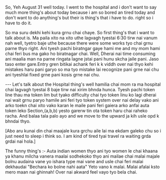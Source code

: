 So, Yeh August 31 well today. I went to the hospital and i don't want to say much more thing's about today because i am so 
bored an tired today and don't want to do anything's but their is thing's that i have to do. right so i have to do it. 


So ma suru dekhi kehi kura grnu chai chaye. 
So first thing's that i want to talk about is. 
Ma paila xito na xito uthe lagvagh tyestai 6:30 tirw nai vanum nah well, tyetro baje uthe because there were some works tyo chai grnu parne thyo right. Ani tyesh pachi biratngar gaye hami me and my mom hami chai feri 
bus ma gako ho biratnagar chai. Well, Dherai nai time consuming ani maalia man na parne ringata lagne jstai 
pani hunu skcha jaile pani. Jaso taso enter gare.Entry gren bitikai achank feri k k viddh over nai thyo 
kehi mistakes haru pani garyo so ma tyo mistake lai recognize pani grne nai chu ani tyeshlai fixed grne pani kosis grne nai chu. 

--- Let's talk about the Hospital thing's well hamilia chai mom ra ma hospital chai lagvagh tyestai 
8 baje tirw nai xirim bhnda hunca. Tyesh pachi token line thau ma token lim but tyako difficulty chai tyo token linu ko lagi dherai nai wait grnu paryo hamile ani feri tyo token system over nai delay vako ani arko toekn chai xito vako karan le maile pani feri gaiera arko anfai auta token leko Section,(a,b,b) yesto garerw 
tin ota token haru chai raheko racha. And balaa tala palo ayo and we move to the upward ja kih usle opd k  
bhndai thyo.

[Abo aru kunai din chai maajale kura grchu aile lai ma ekdam galeko chu so i just need to sleep i think so. 
I am kind of tired tyai travel ra waiting grda grdai nai hola.]

The funny thing's :- Auta indian women thyo ani tyo women le chai khaana ya khanu milcha vanera maalai sodhekoko thyo ani mailae chai malai majale bolnu audaina vane yo ishara type mai vane and usle chai
feri malai dekhaudai "Bechara ko bolne nahi aata" Yeto vano k malai. Malai afalai ksto mero maan nai 
ghinnah! Over nai akward feel vayo tyo bela chai. 